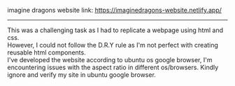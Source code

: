 imagine dragons website link: https://imaginedragons-website.netlify.app/
<hr>
This was a challenging task as I had to replicate a webpage using html and css.
<br>
However, I could not follow the D.R.Y rule as I'm not perfect with creating reusable html components.
<br>
I've developed the website according to ubuntu os google browser, I'm encountering issues with the aspect ratio in different os/browsers. Kindly ignore and verify my site in ubuntu google browser.

